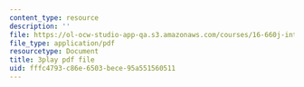 ```yaml
---
content_type: resource
description: ''
file: https://ol-ocw-studio-app-qa.s3.amazonaws.com/courses/16-660j-introduction-to-lean-six-sigma-methods-january-iap-2012/fffc4793c86e6503bece95a551560511_c6-ybCfU6Zc.pdf
file_type: application/pdf
resourcetype: Document
title: 3play pdf file
uid: fffc4793-c86e-6503-bece-95a551560511
---
```

